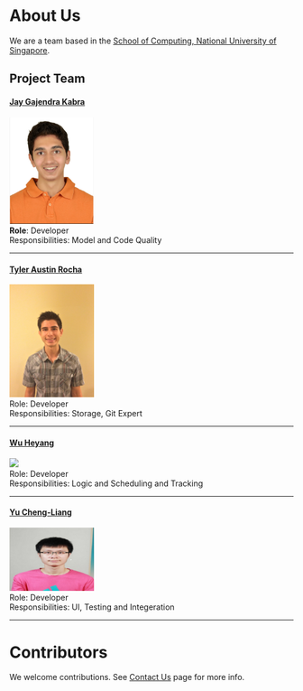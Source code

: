 # About Us

We are a team based in the [School of Computing, National University of Singapore](http://www.comp.nus.edu.sg).

## Project Team

#### [Jay Gajendra Kabra](https://github.com/jay500s)
<img src="images/jay500s.PNG" width="150"><br>
**Role**: Developer <br>
Responsibilities: Model and Code Quality

-----

#### [Tyler Austin Rocha](https://github.com/tylerrocha)
<img src="images/tylerrocha.jpg" width="150"><br>
Role: Developer <br>
Responsibilities: Storage, Git Expert

-----

#### [Wu Heyang](https://github.com/whyCaiJi)
<img src="i" width="150"><br>
Role: Developer <br>
Responsibilities: Logic and Scheduling and Tracking

-----

#### [Yu Cheng-Liang](https://github.com/nuslarry)
<img src="images/chengliang.jpg" width="150"><br>
Role: Developer <br>
Responsibilities: UI, Testing and Integeration

-----

# Contributors

We welcome contributions. See [Contact Us](ContactUs.md) page for more info.

